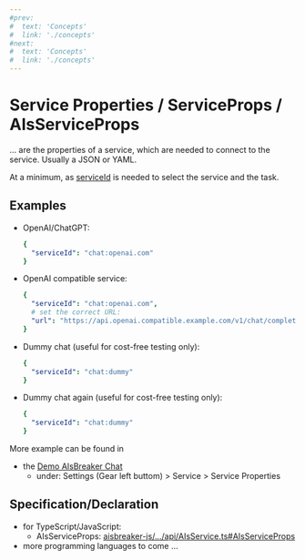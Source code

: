 ```yaml
---
#prev:
#  text: 'Concepts'
#  link: './concepts'
#next:
#  text: 'Concepts'
#  link: './concepts'
---
```



Service Properties / ServiceProps / AIsServiceProps
===================================================

... are the properties of a service, which are needed to connect to the service. Usually a JSON or YAML.

At a minimum, as [serviceId](./serviceId) is needed to select the service and the task.


Examples
--------

- OpenAI/ChatGPT:
  ```yaml
  {
    "serviceId": "chat:openai.com"
  }
  ```
- OpenAI compatible service:
  ```yaml
  {
    "serviceId": "chat:openai.com",
    # set the correct URL:
    "url": "https://api.openai.compatible.example.com/v1/chat/completions"
  }
  ```
- Dummy chat (useful for cost-free testing only):
  ```yaml
  {
    "serviceId": "chat:dummy"
  }
  ```
- Dummy chat again (useful for cost-free testing only):
  ```yaml
  {
    "serviceId": "chat:dummy"
  }
  ```

More example can be found in
- the [Demo AIsBreaker Chat](https://demo.aisbreaker.org/)
  - under: Settings (Gear left buttom) > Service > Service Properties


Specification/Declaration
-------------------------
- for TypeScript/JavaScript:
  - AIsServiceProps: [aisbreaker-js/.../api/AIsService.ts#AIsServiceProps](https://github.com/aisbreaker/aisbreaker-js/blob/develop/packages/aisbreaker-api-js/src/api/AIsService.ts#L26C18-L26C33)
- more programming languages to come ...
